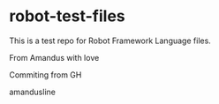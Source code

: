 # robot-test-files

This is a test repo for Robot Framework Language files.

From Amandus with love

Commiting from GH

amandusline